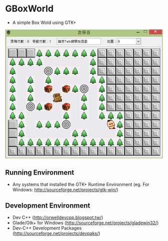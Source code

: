 # GBoxWorld

- A simple Box Wold using GTK+

![res](screenshot/screen01.PNG)

## Running Environment

- Any systems that installed the GTK+ Runtime Environment (eg. For Windows: http://sourceforge.net/projects/gtk-win/)

## Development Environment

- Dev C++ (http://orwelldevcpp.blogspot.tw/)
- Glade/Gtk+ for Windows (http://sourceforge.net/projects/gladewin32/)
- Dev-C++ Development Packages (http://sourceforge.net/projects/devpaks/)



